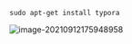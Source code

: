 ```
sudo apt-get install typora
```

![image-20210912175948958](/home/osuser/.config/Typora/typora-user-images/image-20210912175948958.png)


